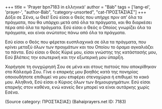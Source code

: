 +++
title = 'Prayer bpn7183 in ελληνικά'
author = "Báb"
tags = ['lang-el', 'prayer-', "author-Báb", "category-unsorted", "cat-ΠΡΟΣΤΑΣΙΑΣ"]
+++
∆όξα σε Σένα, ω Θεέ! Εσύ είσαι ο Θεός που υπήρχε πριν απ’ όλα τα πράγµατα, που θα υπάρχει µετά από όλα τα πράγµατα, και θα διαρκέσει πέρα από όλα τα πράγµατα. Εσύ είσαι ο Θεός ο Οποίος γνωρίζει όλα τα πράγµατα, και είναι ανώτατος πάνω από όλα τα πράγµατα.

Εσύ είσαι ο Θεός που φέρεται ευσπλαχνικά σε όλα τα πράγµατα, που κρίνει µεταξύ όλων των πραγµάτων και του Οποίου το όραµα αγκαλιάζει τα πάντα. Εσύ είσαι ο Θεός Κύριέ µου, είσαι γνώστης της κατάστασής µου, Εσύ βλέπεις την εσωτερική και την εξωτερική µου ύπαρξη.

Χορήγησε τη συγχώρησή Σου σε µένα και στους πιστούς που αποκρίθηκαν στο Κάλεσµά Σου. Γίνε ο επαρκής µου βοηθός κατά της πονηρίας οποιουδήποτε επιθυµεί να µου επιφέρει στενοχώρια ή επιθυµεί το κακό µου. Αληθινά, Εσύ είσαι ο Κύριος όλων των δηµιουργηµάτων. Εσύ είσαι επαρκής στον καθένα, ενώ κανείς δεν µπορεί να είναι αυτάρκης χωρίς Εσένα.

(Source category: ΠΡΟΣΤΑΣΙΑΣ)
(Bahaiprayers.net ID: 7183)
